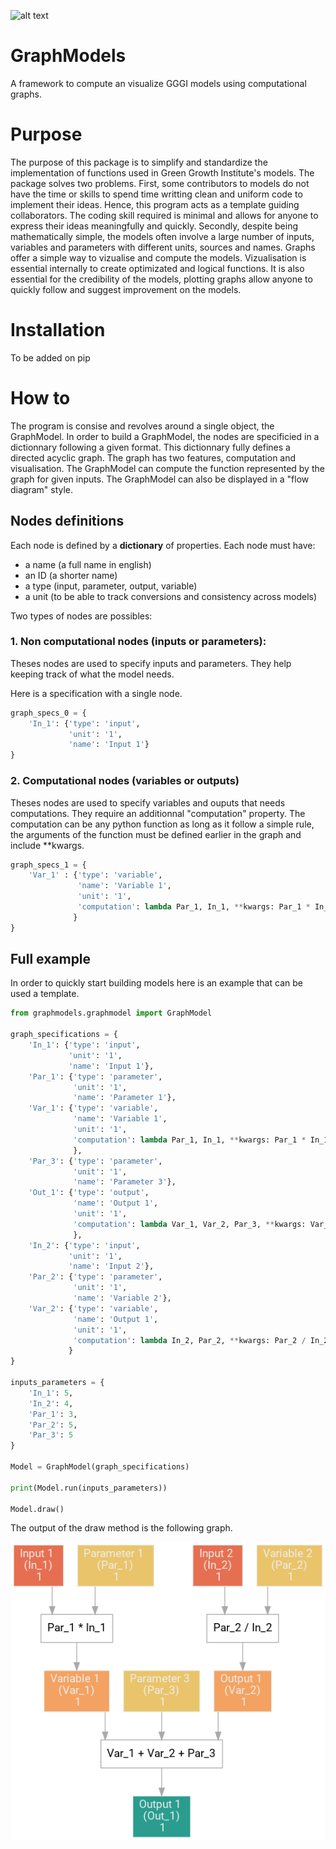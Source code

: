 ![alt text](http://greengrowthindex.gggi.org/wp-content/uploads/2019/09/LOGO_GGGI_GREEN_350x131px_002trans_Prancheta-1.png)

# GraphModels
A framework to compute an visualize GGGI models using computational graphs.

# Purpose

The purpose of this package is to simplify and standardize the implementation of functions used in Green Growth Institute's models. The package solves two problems. First, some contributors to models do not have the time or skills to spend time writting clean and uniform code to implement their ideas. Hence, this program acts as a template guiding collaborators. The coding skill required is minimal and allows for anyone to express their ideas meaningfully and quickly. Secondly, despite being mathematically simple, the models often involve a large number of inputs, variables and parameters with different units, sources and names. Graphs offer a simple way to vizualise and compute the models. Vizualisation is essential internally to create optimizated and logical functions. It is also essential for the credibility of the models, plotting graphs allow anyone to quickly follow and suggest improvement on the models.


# Installation

To be added on pip

# How to

The program is consise and revolves around a single object, the GraphModel. In order to build a GraphModel, the nodes are specificied in a dictionnary following a given format. This dictionnary fully defines a directed acyclic graph. The graph has two features, computation and visualisation. The GraphModel can compute the function represented by the graph for given inputs. The GraphModel can also be displayed in a "flow diagram" style.

## Nodes definitions

Each node is defined by a **dictionary** of properties. Each node must have:
- a name (a full name in english)
- an ID (a shorter name)
- a type (input, parameter, output, variable)
- a unit (to be able to track conversions and consistency across models)

Two types of nodes are possibles:

### 1. Non computational nodes (inputs or parameters):

Theses nodes are used to specify inputs and parameters. They help keeping track of what the model needs.

Here is a specification with a single node.

```python
graph_specs_0 = {
    'In_1': {'type': 'input',
             'unit': '1',
             'name': 'Input 1'}
}
```

### 2. Computational nodes (variables or outputs)

Theses nodes are used to specify variables and ouputs that needs computations. They require an additionnal "computation" property. The computation can be any python function as long as it follow a simple rule, the arguments of the function must be defined earlier in the graph and include \**kwargs.

```python
graph_specs_1 = {
    'Var_1' : {'type': 'variable',
               'name': 'Variable 1',
               'unit': '1',
               'computation': lambda Par_1, In_1, **kwargs: Par_1 * In_1
              }
}
```

## Full example

In order to quickly start building models here is an example that can be used a template.

```python
from graphmodels.graphmodel import GraphModel

graph_specifications = {
    'In_1': {'type': 'input',
             'unit': '1',
             'name': 'Input 1'},
    'Par_1': {'type': 'parameter',
              'unit': '1',
              'name': 'Parameter 1'},
    'Var_1': {'type': 'variable',
              'name': 'Variable 1',
              'unit': '1',
              'computation': lambda Par_1, In_1, **kwargs: Par_1 * In_1
              },
    'Par_3': {'type': 'parameter',
              'unit': '1',
              'name': 'Parameter 3'},
    'Out_1': {'type': 'output',
              'name': 'Output 1',
              'unit': '1',
              'computation': lambda Var_1, Var_2, Par_3, **kwargs: Var_1 + Var_2 + Par_3
              },
    'In_2': {'type': 'input',
             'unit': '1',
             'name': 'Input 2'},
    'Par_2': {'type': 'parameter',
              'unit': '1',
              'name': 'Variable 2'},
    'Var_2': {'type': 'variable',
              'name': 'Output 1',
              'unit': '1',
              'computation': lambda In_2, Par_2, **kwargs: Par_2 / In_2
             }
}

inputs_parameters = {
    'In_1': 5,
    'In_2': 4,
    'Par_1': 3,
    'Par_2': 5,
    'Par_3': 5
}

Model = GraphModel(graph_specifications)

print(Model.run(inputs_parameters))

Model.draw()
```

The output of the draw method is the following graph.

![alt text](pics/readme_example.png)


